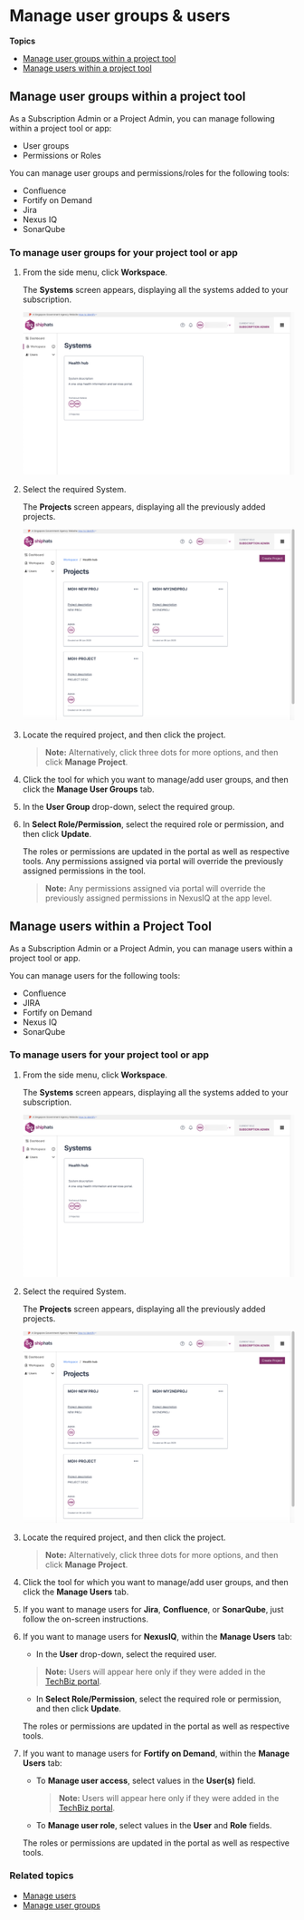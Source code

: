 # Manage user groups & users

**Topics**

- [Manage user groups within a project tool](#manage-user-groups-within-a-project-tool)
- [Manage users within a project tool](#manage-users-within-a-project-tool)

<!--- [Remove user groups from a project tool](#remove-user-groups-from-a-project-tool)-->



## Manage user groups within a project tool

As a Subscription Admin or a Project Admin, you can manage following within a project tool or app:  
- User groups
- Permissions or Roles  

You can manage user groups and permissions/roles for the following tools:
- Confluence
- Fortify on Demand
- Jira
- Nexus IQ
- SonarQube

### To manage user groups for your project tool or app


1. From the side menu, click **Workspace**.
    
    The **Systems** screen appears, displaying all the systems added to your subscription.

    ![view systems](./images/view-systems.png)

1. Select the required System. 

    The **Projects** screen appears, displaying all the previously added projects. 

    ![all projects](./images/view-projects.png)

1. Locate the required project, and then click the project.

    > **Note:** Alternatively, click three dots for more options, and then click **Manage Project**.

1. Click the tool for which you want to manage/add user groups, and then click the **Manage User Groups** tab.

1. In the **User Group** drop-down, select the required group. 
1. In **Select Role/Permission**, select the required role or permission, and then click **Update**. 

    The roles or permissions are updated in the portal as well as respective tools. Any permissions assigned via portal will override the previously assigned permissions in the tool.

    >**Note:** Any permissions assigned via portal will override the previously assigned permissions in NexusIQ at the app level.

## Manage users within a Project Tool

As a Subscription Admin or a Project Admin, you can manage users within a project tool or app. 

You can manage users for the following tools:
- Confluence
- JIRA
- Fortify on Demand
- Nexus IQ
- SonarQube

### To manage users for your project tool or app


1. From the side menu, click **Workspace**.
    
    The **Systems** screen appears, displaying all the systems added to your subscription.

    ![view systems](./images/view-systems.png)

1. Select the required System. 

    The **Projects** screen appears, displaying all the previously added projects. 

    ![all projects](./images/view-projects.png)

1. Locate the required project, and then click the project.

    > **Note:** Alternatively, click three dots for more options, and then click **Manage Project**.

1. Click the tool for which you want to manage/add user groups, and then click the **Manage Users** tab.

1. If you want to manage users for **Jira**, **Confluence**, or **SonarQube**, just follow the on-screen instructions. 
1. If you want to manage users for **NexusIQ**, within the **Manage Users** tab: 
    - In the **User** drop-down, select the required user. 
    
    >**Note:** Users will appear here only if they were added in the [TechBiz portal](https://portal.techbiz.suite.gov.sg/).

    - In **Select Role/Permission**, select the required role or permission, and then click **Update**. 

    The roles or permissions are updated in the portal as well as respective tools.

1. If you want to manage users for **Fortify on Demand**, within the **Manage Users** tab:   
    - To **Manage user access**, select values in the **User(s)** field.  
    
       >**Note:** Users will appear here only if they were added in the [TechBiz portal](https://portal.techbiz.suite.gov.sg/).

    - To **Manage user role**, select values in the **User** and **Role** fields. 
    
    The roles or permissions are updated in the portal as well as respective tools.

### Related topics

- [Manage users](manage-users)
- [Manage user groups](manage-user-groups)

<!--
## Remove user groups from a project tool

As a Subscription Admin or a Project Admin, you can remove permissions and roles within a project tool or app for the following tools:
- Confluence
- Jira
- Fortify on Demand
- Nexus IQ
- SonarQube

### To remove user groups for your project tool or app


1. From the side menu, click **Projects** to view all the projects in this subscription account.  
    >**Tip:** If needed, [Switch account](manage-account).

1. Click the required project.
    > **Note:** Alternately, click three dots for more options, and then click **Manage Project**.
    
1. Click the tool for which you want to remove user groups.
1. Click **Manage**, and then click **Manage/add users**.

    The **Manage Tool** window appears. 
    
    >**Note:** If you want to manage user groups for FOD, select **Manage Users** tab.   
    > - If you want to **Manage user access**, select values in the **User(s)** field.  
    > - If you want to **Manage user role**, select values in the **User** and **Role** fields. You can click **Role glossary** to learn more about roles. 
    
1. In the **App Name** and **User Group** fields, select the App and user group for which you want to update permissions or roles.  This step is not applicable for FOD.
1. Next to the permissions or roles that you want to remove, clear the check box. This step is not applicable for FOD.
1. Click **Update**.  

    The permissions or roles are updated.
-->


<!--
1. From the **Select function** dropdown list, select **Manage/add user group**. 

1. In the Select the req

    |Available Tools|Steps|
    |---|---|
    | **Confluence** |Provide value in the **User Group** field, and then select the required permissions. 
    | **Jira** |Provide value in the **User Group** field, and then select the required roles. 
    |**Fortify on Demand** |Select **Manage user access** or **Manage user role** as required.  <br>- If you want to **Manage user access**, select values in the **User(s)** field.  <br>- If you want to **Manage user role**, select values in the **User** and **Role** fields.|   
    | **Nexus IQ**| Provide value in the **User Group** field, and then select the required roles. 
    | **SonarQube**| Provide values in the **App Name** and **User Group** fields, and then select the required permissions.<br> The **Browse** permission is selected by default along with any other permission. 
    
1. Click **Update**.

-->